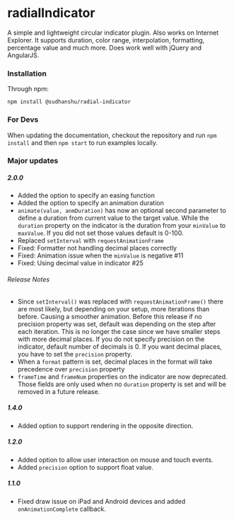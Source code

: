 # radialIndicator

A simple and lightweight circular indicator plugin. Also works on Internet Explorer. It supports duration, color range, interpolation, formatting, percentage value and much more. Does work well with jQuery and AngularJS.

### Installation

Through npm:
```
npm install @sudhanshu/radial-indicator
```

### For Devs

When updating the documentation, checkout the repository and run `npm install` and then `npm start` to run examples locally.

### Major updates

##### 2.0.0

- Added the option to specify an easing function
- Added the option to specify an animation duration
- `animate(value, anmDuration)` has now an optional second parameter to define a duration from current value to the target value. While the `duration` property on the indicator is the duration from your `minValue` to `maxValue`. If you did not set those values default is 0-100.
- Replaced `setInterval` with `requestAnimationFrame`
- Fixed: Formatter not handling decimal places correctly
- Fixed: Animation issue when the `minValue` is negative #11
- Fixed: Using decimal value in indicator #25

###### Release Notes

- Since `setInterval()` was replaced with `requestAnimationFrame()` there are most likely, but depending on your setup, more iterations than before. Causing a smoother animation. Before this release if no precision property was set, default was depending on the step after each iteration. This is no longer the case since we have smaller steps with more decimal places. If you do not specify precision on the indicator, default number of decimals is 0. If you want decimal places, you have to set the `precision` property.
- When a `format` pattern is set, decimal places in the format will take precedence over `precision` property
- `frameTime` and `frameNum` properties on the indicator are now deprecated. Those fields are only used when no `duration` property is set and will be removed in a future release.

##### 1.4.0

- Added option to support rendering in the opposite direction.

##### 1.2.0

- Added option to allow user interaction on mouse and touch events.
- Added `precision` option to support float value.

##### 1.1.0

- Fixed draw issue on iPad and Android devices and added `onAnimationComplete` callback.
